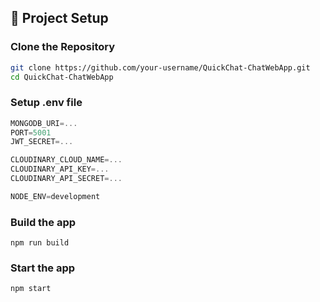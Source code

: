 ## 📁 Project Setup

### Clone the Repository

```bash
git clone https://github.com/your-username/QuickChat-ChatWebApp.git
cd QuickChat-ChatWebApp
```

### Setup .env file

```js
MONGODB_URI=...
PORT=5001
JWT_SECRET=...

CLOUDINARY_CLOUD_NAME=...
CLOUDINARY_API_KEY=...
CLOUDINARY_API_SECRET=...

NODE_ENV=development
```

### Build the app

```shell
npm run build
```

### Start the app

```shell
npm start
```
